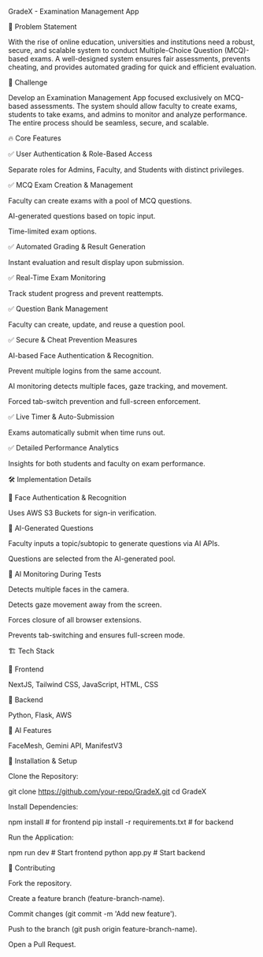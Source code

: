 GradeX - Examination Management App

📌 Problem Statement

With the rise of online education, universities and institutions need a robust, secure, and scalable system to conduct Multiple-Choice Question (MCQ)-based exams. A well-designed system ensures fair assessments, prevents cheating, and provides automated grading for quick and efficient evaluation.

🚀 Challenge

Develop an Examination Management App focused exclusively on MCQ-based assessments. The system should allow faculty to create exams, students to take exams, and admins to monitor and analyze performance. The entire process should be seamless, secure, and scalable.

🔥 Core Features

✅ User Authentication & Role-Based Access

Separate roles for Admins, Faculty, and Students with distinct privileges.

✅ MCQ Exam Creation & Management

Faculty can create exams with a pool of MCQ questions.

AI-generated questions based on topic input.

Time-limited exam options.

✅ Automated Grading & Result Generation

Instant evaluation and result display upon submission.

✅ Real-Time Exam Monitoring

Track student progress and prevent reattempts.

✅ Question Bank Management

Faculty can create, update, and reuse a question pool.

✅ Secure & Cheat Prevention Measures

AI-based Face Authentication & Recognition.

Prevent multiple logins from the same account.

AI monitoring detects multiple faces, gaze tracking, and movement.

Forced tab-switch prevention and full-screen enforcement.

✅ Live Timer & Auto-Submission

Exams automatically submit when time runs out.

✅ Detailed Performance Analytics

Insights for both students and faculty on exam performance.

🛠️ Implementation Details

🔹 Face Authentication & Recognition

Uses AWS S3 Buckets for sign-in verification.

🔹 AI-Generated Questions

Faculty inputs a topic/subtopic to generate questions via AI APIs.

Questions are selected from the AI-generated pool.

🔹 AI Monitoring During Tests

Detects multiple faces in the camera.

Detects gaze movement away from the screen.

Forces closure of all browser extensions.

Prevents tab-switching and ensures full-screen mode.

🏗️ Tech Stack

🔹 Frontend

NextJS, Tailwind CSS, JavaScript, HTML, CSS

🔹 Backend

Python, Flask, AWS

🔹 AI Features

FaceMesh, Gemini API, ManifestV3

🔧 Installation & Setup

Clone the Repository:

git clone https://github.com/your-repo/GradeX.git
cd GradeX

Install Dependencies:

npm install  # for frontend
pip install -r requirements.txt  # for backend

Run the Application:

npm run dev  # Start frontend
python app.py  # Start backend

📌 Contributing

Fork the repository.

Create a feature branch (feature-branch-name).

Commit changes (git commit -m 'Add new feature').

Push to the branch (git push origin feature-branch-name).

Open a Pull Request.
